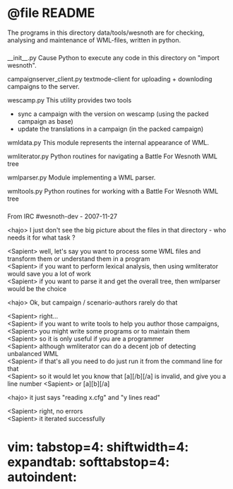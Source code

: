 # @file README

The programs in this directory data/tools/wesnoth
are for checking, analysing and maintenance of WML-files,
written in python.

###

\_\_init\_\_.py
  Cause Python to execute any code in this directory on "import wesnoth".

campaignserver_client.py
  textmode-client for uploading + downloding campaigns to the server.

wescamp.py
  This utility provides two tools
  * sync a campaign with the version on wescamp (using the packed campaign 
    as base)
  * update the translations in a campaign (in the packed campaign)

wmldata.py
  This module represents the internal appearance of WML.

wmliterator.py
  Python routines for navigating a Battle For Wesnoth WML tree

wmlparser.py
  Module implementing a WML parser.

wmltools.py
  Python routines for working with a Battle For Wesnoth WML tree

###

From IRC #wesnoth-dev - 2007-11-27 

\<hajo> I just don't see the big picture about the files in that directory - who needs it for what task ?

\<Sapient> well, let's say you want to process some WML files and transform them or understand them in a program  
\<Sapient> if you want to perform lexical analysis, then using wmliterator would save you a lot of work  
\<Sapient> if you want to parse it and get the overall tree, then wmlparser would be the choice

\<hajo> Ok, but campaign / scenario-authors rarely do that

\<Sapient> right...  
\<Sapient> if you want to write tools to help you author those campaigns,  
\<Sapient> you might write some programs or to maintain them  
\<Sapient> so it is only useful if you are a programmer  
\<Sapient> although wmliterator can do a decent job of detecting unbalanced WML  
\<Sapient> if that's all you need to do just run it from the command line for that  
\<Sapient> so it would let you know that \[a]\[/b]\[/a] is invalid, and give you a line number
\<Sapient> or \[a]\[b]\[/a]

\<hajo> it just says "reading x.cfg" and "y lines read"

\<Sapient> right, no errors  
\<Sapient> it iterated successfully


# vim: tabstop=4: shiftwidth=4: expandtab: softtabstop=4: autoindent:

